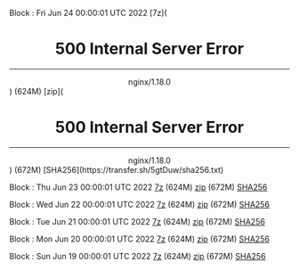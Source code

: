 Block : Fri Jun 24 00:00:01 UTC 2022 [7z](<html>
<head><title>500 Internal Server Error</title></head>
<body>
<center><h1>500 Internal Server Error</h1></center>
<hr><center>nginx/1.18.0</center>
</body>
</html>) (624M) [zip](<html>
<head><title>500 Internal Server Error</title></head>
<body>
<center><h1>500 Internal Server Error</h1></center>
<hr><center>nginx/1.18.0</center>
</body>
</html>) (672M) [SHA256](https://transfer.sh/5gtDuw/sha256.txt)

Block : Thu Jun 23 00:00:01 UTC 2022 [7z](https://transfer.sh/7NJKVb/bootstrap.dat.20220623.7z) (624M) [zip](https://transfer.sh/vOLrvN/bootstrap.dat.20220623.zip) (672M) [SHA256](https://transfer.sh/iGMgs3/sha256.txt)

Block : Wed Jun 22 00:00:01 UTC 2022 [7z](https://transfer.sh/ry1tVq/bootstrap.dat.20220622.7z) (624M) [zip](https://transfer.sh/OD66Fd/bootstrap.dat.20220622.zip) (672M) [SHA256](https://transfer.sh/d7z0c9/sha256.txt)

Block : Tue Jun 21 00:00:01 UTC 2022 [7z](https://transfer.sh/Ycq8rh/bootstrap.dat.20220621.7z) (624M) [zip](https://transfer.sh/9wI8Ps/bootstrap.dat.20220621.zip) (672M) [SHA256](https://transfer.sh/7JIO98/sha256.txt)

Block : Mon Jun 20 00:00:01 UTC 2022 [7z](https://transfer.sh/f5dWJB/bootstrap.dat.20220620.7z) (624M) [zip](https://transfer.sh/3lBPQb/bootstrap.dat.20220620.zip) (672M) [SHA256](https://transfer.sh/PhG0nb/sha256.txt)

Block : Sun Jun 19 00:00:01 UTC 2022 [7z](https://transfer.sh/jvvghy/bootstrap.dat.20220619.7z) (624M) [zip](https://transfer.sh/4IAdSa/bootstrap.dat.20220619.zip) (672M) [SHA256](https://transfer.sh/dYVIiC/sha256.txt)
